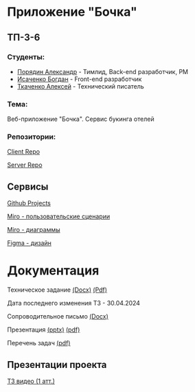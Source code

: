 # Приложение "Бочка"

## ТП-3-6

### Студенты:

- [Порядин Александр](https://github.com/G4st3r21 "Порядин Александр") - Тимлид, Back-end разработчик, PM
- [Исаченко Богдан](https://github.com/Doctorian-Bogdan "Исаченко Богдан") - Front-end разработчик
- [Ткаченко Алексей](https://github.com/dellrain "Ткаченко Алексей") - Технический писатель

### Тема:

Веб-приложение "Бочка". Сервис букинга отелей

### Репозитории:

[Client Repo](https://github.com/Bochka-Corp/bochka_app_client)

[Server Repo](https://github.com/Bochka-Corp/bochka_app_server)

## Сервисы

[Github Projects](https://github.com/orgs/Bochka-Corp/projects/1)

[Miro - пользовательские сценарии](https://miro.com/app/board/uXjVNhT6kFE=/)

[Miro - диаграммы](https://miro.com/app/board/uXjVNhT6kFE=/)

[Figma - дизайн](https://www.figma.com/file/wmPVnpXnWsZx5YqeRwW3FU/Bochka-design?type=design&node-id=0%3A1&mode=design&t=kPg1I5D97VQoQo5e-1)

# Документация

Техническое задание
[(Docx)](https://github.com/Bochka-Corp/bochka_app/blob/master/docs/%D0%A2%D0%B5%D1%85%D0%BD%D0%B8%D1%87%D0%B5%D1%81%D0%BA%D0%BE%D0%B5%20%D0%B7%D0%B0%D0%B4%D0%B0%D0%BD%D0%B8%D0%B5.docx)
[(Pdf)](https://github.com/Bochka-Corp/bochka_app/blob/master/docs/%D0%A2%D0%B5%D1%85%D0%BD%D0%B8%D1%87%D0%B5%D1%81%D0%BA%D0%BE%D0%B5%20%D0%B7%D0%B0%D0%B4%D0%B0%D0%BD%D0%B8%D0%B5.pdf)

Дата последнего изменения ТЗ - 30.04.2024

Сопроводительное письмо
[(Docx)](https://github.com/Bochka-Corp/bochka_app/blob/master/docs/%D0%A1%D0%BE%D0%BF%D1%80%D0%BE%D0%B2%D0%BE%D0%B4%D0%B8%D1%82%D0%B5%D0%BB%D1%8C%D0%BD%D0%BE%D0%B5_%D0%BF%D0%B8%D1%81%D1%8C%D0%BC%D0%BE.pdf)

Презентация
[(pptx)](https://github.com/Bochka-Corp/bochka_app/blob/master/docs/%D0%9F%D1%80%D0%B5%D0%B7%D0%B5%D0%BD%D1%82%D0%B0%D1%86%D0%B8%D1%8F.pptx)
[(pdf)](https://github.com/Bochka-Corp/bochka_app/blob/master/docs/%D0%9F%D1%80%D0%B5%D0%B7%D0%B5%D0%BD%D1%82%D0%B0%D1%86%D0%B8%D1%8F.pdf)

Перечень задач
[(pdf)](https://github.com/Bochka-Corp/bochka_app/blob/master/docs/%D0%9F%D0%B5%D1%80%D0%B5%D1%87%D0%B5%D0%BD%D1%8C%20%D0%B7%D0%B0%D0%B4%D0%B0%D1%87.pdf)

## Презентации проекта

[ТЗ видео (1 атт.)](https://vk.com/video305871474_456239680)  


